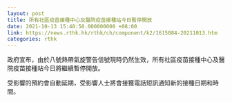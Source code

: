 ```yaml
---
layout: post
title: 所有社區疫苗接種中心及醫院疫苗接種站今日暫停開放
date: 2021-10-13 15:40:50.000000000 +08:00
link: https://news.rthk.hk/rthk/ch/component/k2/1615084-20211013.htm
categories: rthk
---
```


政府宣布，由於八號熱帶氣旋警告信號現時仍然生效，所有社區疫苗接種中心及醫院疫苗接種站今日將繼續暫停開放。

受影響的預約會自動延期，受影響人士將會接獲電話短訊通知新的接種日期和時間。

